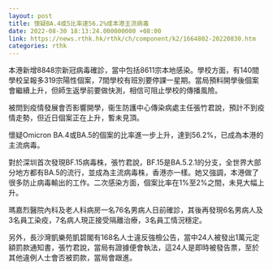```yaml
---
layout: post
title: 懷疑BA.4或5比率達56.2%成本港主流病毒
date: 2022-08-30 18:13:24.000000000 +08:00
link: https://news.rthk.hk/rthk/ch/component/k2/1664802-20220830.htm
categories: rthk
---
```


本港新增8848宗新冠病毒確診，當中包括8611宗本地感染。學校方面，有140間學校呈報多319宗陽性個案，7間學校有班別要停課一星期。當局預料開學後個案會繼續上升，但師生返學前要做快測，相信可阻止學校的傳播風險。

被問到疫情發展會否影響開學，衞生防護中心傳染病處主任張竹君說，預計不到疫情走勢，但近日個案正在上升，暫未見頂。

懷疑Omicron BA.4或BA.5的個案的比率進一步上升，達到56.2%，已成為本港的主流病毒。

對於深圳首次發現BF.15病毒株，張竹君說，BF.15是BA.5.2.1的分支，全世界大部分地方都有BA.5的流行，並成為主流病毒株，香港亦一樣。她又強調，本港做了很多防止病毒輸出的工作。二次感染方面，個案比率在1%至2%之間，未見大幅上升。

瑪嘉烈醫院內科及老人科病房一名76名男病人日前確診，其後再發現6名男病人及3名員工染疫，7名病人現正接受隔離治療，3名員工情況穩定。

另外，長沙灣凱樂苑凱碧閣有168名人士違反強檢公告，當中24人被發出1萬元定額罰款通知書，張竹君說，當局有證據便會執法，這24人是即時被發告票，至於其他違例人士會否被罰款，當局會跟進。
